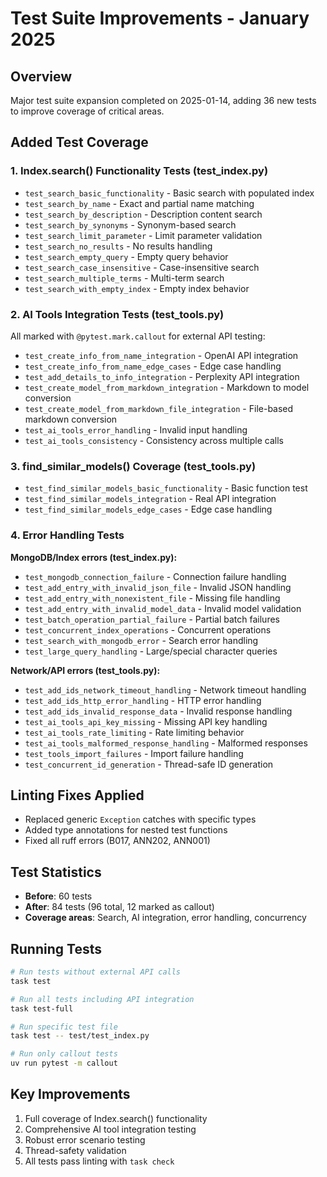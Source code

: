 # Test Suite Improvements - January 2025

## Overview
Major test suite expansion completed on 2025-01-14, adding 36 new tests to improve coverage of critical areas.

## Added Test Coverage

### 1. Index.search() Functionality Tests (test_index.py)
- `test_search_basic_functionality` - Basic search with populated index
- `test_search_by_name` - Exact and partial name matching
- `test_search_by_description` - Description content search
- `test_search_by_synonyms` - Synonym-based search
- `test_search_limit_parameter` - Limit parameter validation
- `test_search_no_results` - No results handling
- `test_search_empty_query` - Empty query behavior
- `test_search_case_insensitive` - Case-insensitive search
- `test_search_multiple_terms` - Multi-term search
- `test_search_with_empty_index` - Empty index behavior

### 2. AI Tools Integration Tests (test_tools.py)
All marked with `@pytest.mark.callout` for external API testing:
- `test_create_info_from_name_integration` - OpenAI API integration
- `test_create_info_from_name_edge_cases` - Edge case handling
- `test_add_details_to_info_integration` - Perplexity API integration
- `test_create_model_from_markdown_integration` - Markdown to model conversion
- `test_create_model_from_markdown_file_integration` - File-based markdown conversion
- `test_ai_tools_error_handling` - Invalid input handling
- `test_ai_tools_consistency` - Consistency across multiple calls

### 3. find_similar_models() Coverage (test_tools.py)
- `test_find_similar_models_basic_functionality` - Basic function test
- `test_find_similar_models_integration` - Real API integration
- `test_find_similar_models_edge_cases` - Edge case handling

### 4. Error Handling Tests
**MongoDB/Index errors (test_index.py):**
- `test_mongodb_connection_failure` - Connection failure handling
- `test_add_entry_with_invalid_json_file` - Invalid JSON handling
- `test_add_entry_with_nonexistent_file` - Missing file handling
- `test_add_entry_with_invalid_model_data` - Invalid model validation
- `test_batch_operation_partial_failure` - Partial batch failures
- `test_concurrent_index_operations` - Concurrent operations
- `test_search_with_mongodb_error` - Search error handling
- `test_large_query_handling` - Large/special character queries

**Network/API errors (test_tools.py):**
- `test_add_ids_network_timeout_handling` - Network timeout handling
- `test_add_ids_http_error_handling` - HTTP error handling
- `test_add_ids_invalid_response_data` - Invalid response handling
- `test_ai_tools_api_key_missing` - Missing API key handling
- `test_ai_tools_rate_limiting` - Rate limiting behavior
- `test_ai_tools_malformed_response_handling` - Malformed responses
- `test_tools_import_failures` - Import failure handling
- `test_concurrent_id_generation` - Thread-safe ID generation

## Linting Fixes Applied
- Replaced generic `Exception` catches with specific types
- Added type annotations for nested test functions
- Fixed all ruff errors (B017, ANN202, ANN001)

## Test Statistics
- **Before**: 60 tests
- **After**: 84 tests (96 total, 12 marked as callout)
- **Coverage areas**: Search, AI integration, error handling, concurrency

## Running Tests
```bash
# Run tests without external API calls
task test

# Run all tests including API integration
task test-full

# Run specific test file
task test -- test/test_index.py

# Run only callout tests
uv run pytest -m callout
```

## Key Improvements
1. Full coverage of Index.search() functionality
2. Comprehensive AI tool integration testing
3. Robust error scenario testing
4. Thread-safety validation
5. All tests pass linting with `task check`